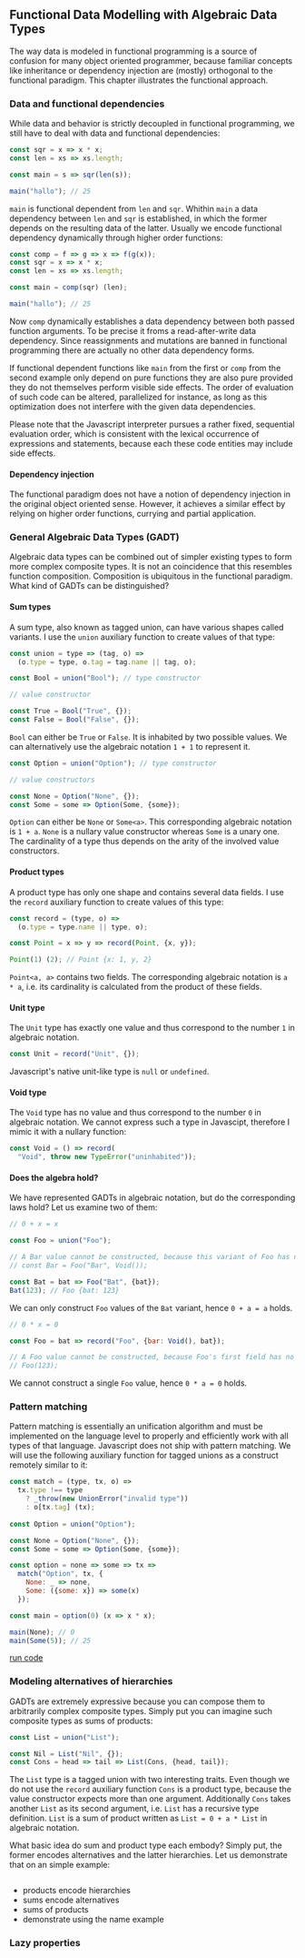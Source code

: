## Functional Data Modelling with Algebraic Data Types

The way data is modeled in functional programming is a source of confusion for many object oriented programmer, because familiar concepts like inheritance or dependency injection are (mostly) orthogonal to the functional paradigm. This chapter illustrates the functional approach.

### Data and functional dependencies

While data and behavior is strictly decoupled in functional programming, we still have to deal with data and functional dependencies:

```javascript
const sqr = x => x * x;
const len = xs => xs.length;

const main = s => sqr(len(s));

main("hallo"); // 25
```
`main` is functional dependent from `len` and `sqr`. Whithin `main` a data dependency between `len` and `sqr` is established, in which the former depends on the resulting data of the latter. Usually we encode functional dependency dynamically through higher order functions:

```javascript
const comp = f => g => x => f(g(x));
const sqr = x => x * x;
const len = xs => xs.length;

const main = comp(sqr) (len);

main("hallo"); // 25
```
Now `comp` dynamically establishes a data dependency between both passed function arguments. To be precise it froms a read-after-write data dependency. Since reassignments and mutations are banned in functional programming there are actually no other data dependency forms.

If functional dependent functions like `main` from the first or `comp` from the second example only depend on pure functions they are also pure provided they do not themselves perform visible side effects. The order of evaluation of such code can be altered, parallelized for instance, as long as this optimization does not interfere with the given data dependencies.

Please note that the Javascript interpreter pursues a rather fixed, sequential evaluation order, which is consistent with the lexical occurrence of expressions and statements, because each these code entities may include side effects.

#### Dependency injection

The functional paradigm does not have a notion of dependency injection in the original object oriented sense. However, it achieves a similar effect by relying on higher order functions, currying and partial application.

### General Algebraic Data Types (GADT)

Algebraic data types can be combined out of simpler existing types to form more complex composite types. It is not an coincidence that this resembles function composition. Composition is ubiquitous in the functional paradigm. What kind of GADTs can be distinguished?

#### Sum types

A sum type, also known as tagged union, can have various shapes called variants. I use the `union` auxiliary function to create values of that type:

```javascript
const union = type => (tag, o) =>
  (o.type = type, o.tag = tag.name || tag, o);

const Bool = union("Bool"); // type constructor

// value constructor

const True = Bool("True", {});
const False = Bool("False", {});
```
`Bool` can either be `True` or `False`. It is inhabited by two possible values. We can alternatively use the algebraic notation `1 + 1` to represent it.

```javascript
const Option = union("Option"); // type constructor

// value constructors

const None = Option("None", {});
const Some = some => Option(Some, {some});
```
`Option` can either be `None` or `Some<a>`. This corresponding algebraic notation is `1 + a`. `None` is a nullary value constructor whereas `Some` is a unary one. The cardinality of a type thus depends on the arity of the involved value constructors.

#### Product types

A product type has only one shape and contains several data fields. I use the `record` auxiliary function to create values of this type:

```javascript
const record = (type, o) =>
  (o.type = type.name || type, o);

const Point = x => y => record(Point, {x, y});

Point(1) (2); // Point {x: 1, y, 2}
```
`Point<a, a>` contains two fields. The corresponding algebraic notation is `a * a`, i.e. its cardinality is calculated from the product of these fields.

#### Unit type

The `Unit` type has exactly one value and thus correspond to the number `1` in algebraic notation.

```javascript
const Unit = record("Unit", {});
```
Javascript's native unit-like type is `null` or `undefined`.

#### Void type

The `Void` type has no value and thus correspond to the number `0` in algebraic notation. We cannot express such a type in Javascipt, therefore I mimic it with a nullary function:

```javascript
const Void = () => record(
  "Void", throw new TypeError("uninhabited"));
```
#### Does the algebra hold?

We have represented GADTs in algebraic notation, but do the corresponding laws hold? Let us examine two of them:

```javascript
// 0 + x = x

const Foo = union("Foo");

// A Bar value cannot be constructed, because this variant of Foo has no values
// const Bar = Foo("Bar", Void());

const Bat = bat => Foo("Bat", {bat});
Bat(123); // Foo {bat: 123}
```
We can only construct `Foo` values of the `Bat` variant, hence `0 + a = a` holds.

```javascript
// 0 * x = 0

const Foo = bat => record("Foo", {bar: Void(), bat});

// A Foo value cannot be constructed, because Foo's first field has no values
// Foo(123);
```
We cannot construct a single `Foo` value, hence `0 * a = 0` holds.

### Pattern matching

Pattern matching is essentially an unification algorithm and must be implemented on the language level to properly and efficiently work with all types of that language. Javascript does not ship with pattern matching. We will use the following auxiliary function for tagged unions as a construct remotely similar to it:

```javascript
const match = (type, tx, o) =>
  tx.type !== type
    ? _throw(new UnionError("invalid type"))
    : o[tx.tag] (tx);
    
const Option = union("Option");

const None = Option("None", {});
const Some = some => Option(Some, {some});

const option = none => some => tx =>
  match("Option", tx, {
    None: _ => none,
    Some: ({some: x}) => some(x)
  });

const main = option(0) (x => x * x);

main(None); // 0
main(Some(5)); // 25
```
[run code](https://repl.it/repls/BogusFullButtons)

### Modeling alternatives of hierarchies

GADTs are extremely expressive because you can compose them to arbitrarily complex composite types. Simply put you can imagine such composite types as sums of products:

```javascript
const List = union("List");

const Nil = List("Nil", {});
const Cons = head => tail => List(Cons, {head, tail});
```
The `List` type is a tagged union with two interesting traits. Even though we do not use the `record` auxiliary function `Cons` is a product type, because the value constructor expects more than one argument. Additionally `Cons` takes another `List` as its second argument, i.e. `List` has a recursive type definition. `List` is a sum of product written as `List = 0 + a * List` in algebraic notation.

What basic idea do sum and product type each embody? Simply put, the former encodes alternatives and the latter hierarchies. Let us demonstrate that on an simple example:

```javascript

```

* products encode hierarchies
* sums encode alternatives
* sums of products
* demonstrate using the name example

### Lazy properties
